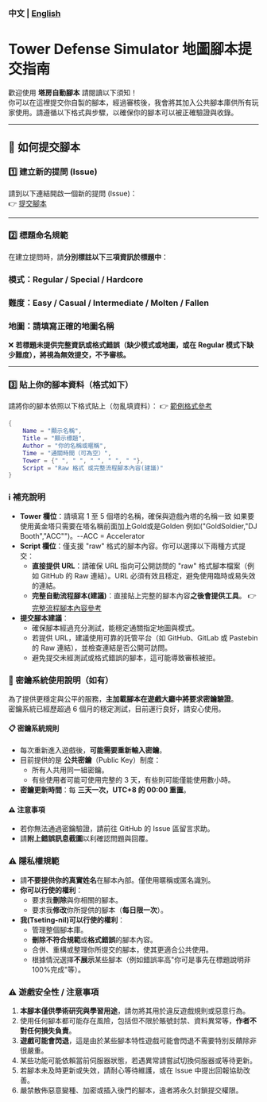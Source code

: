 ### 中文 | [English](READMEen.md)
# Tower Defense Simulator 地圖腳本提交指南

歡迎使用 **塔房自動腳本** 請閱讀以下須知！  
你可以在這裡提交你自製的腳本，經過審核後，我會將其加入公共腳本庫供所有玩家使用。請遵循以下格式與步驟，以確保你的腳本可以被正確驗證與收錄。

---

## 📌 如何提交腳本

### 1️⃣ 建立新的提問 (Issue)

請到以下連結開啟一個新的提問 (Issue)：  
👉 [提交腳本](https://github.com/Tseting-nil/Tower-Defense-Simulator/issues)

---

### 2️⃣ 標題命名規範
在建立提問時，請**分別標註以下三項資訊於標題中**：

### 模式：Regular / Special / Hardcore  
### 難度：Easy / Casual / Intermediate / Molten / Fallen  
### 地圖：請填寫正確的地圖名稱

❌ **若標題未提供完整資訊或格式錯誤（缺少模式或地圖，或在 Regular 模式下缺少難度），將視為無效提交，不予審核。**

---

### 3️⃣ 貼上你的腳本資料（格式如下）

請將你的腳本依照以下格式貼上（勿亂填資料）：
👉 [範例格式參考](https://raw.githubusercontent.com/Tseting-nil/Tower-Defense-Simulator/refs/heads/main/MapscriptURL/Four%20Seasons/Easy/Script.lua)
```lua
{
	Name = "顯示名稱",
	Title = "顯示標題",
	Author = "你的名稱或暱稱",
	Time = "通關時間（可為空）",
	Tower = {" ", " ", " ", " ", " "},
	Script = "Raw 格式 或完整流程腳本內容(建議)"
}
```
### ℹ️ 補充說明
- **Tower 欄位**：請填寫 1 至 5 個塔的名稱，確保與遊戲內塔的名稱一致 如果要使用黃金塔只需要在塔名稱前面加上Gold或是Golden 例如("GoldSoldier,"DJ Booth","ACC"")。--ACC = Accelerator
- **Script 欄位**：僅支援 "raw" 格式的腳本內容。你可以選擇以下兩種方式提交：
  - **直接提供 URL**：請確保 URL 指向可公開訪問的 "raw" 格式腳本檔案（例如 GitHub 的 Raw 連結）。URL 必須有效且穩定，避免使用臨時或易失效的連結。
  - **完整自動流程腳本(建議)**：直接貼上完整的腳本內容**之後會提供工具**。
  👉 [完整流程腳本內容參考](https://raw.githubusercontent.com/Tseting-nil/Tower-Defense-Simulator/refs/heads/main/MapscriptURL/Four%20Seasons/Easy/Four_Seasons_1.lua)
- **提交腳本建議**：
  - 確保腳本經過充分測試，能穩定通關指定地圖與模式。
  - 若提供 URL，建議使用可靠的託管平台（如 GitHub、GitLab 或 Pastebin 的 Raw 連結），並檢查連結是否公開可訪問。
  - 避免提交未經測試或格式錯誤的腳本，這可能導致審核被拒。

### 🔐 密鑰系統使用說明（如有）

為了提供更穩定與公平的服務，**主加載腳本在遊戲大廳中將要求密鑰驗證**。  
密鑰系統已經歷超過 6 個月的穩定測試，目前運行良好，請安心使用。

#### 📋 密鑰系統規則

- 每次重新進入遊戲後，**可能需要重新輸入密鑰**。
- 目前提供的是 **公共密鑰**（Public Key）制度：
  - 所有人共用同一組密鑰。
  - 有些使用者可能可使用完整的 3 天，有些則可能僅能使用數小時。
- **密鑰更新時間**：每 **三天一次，UTC+8 的 00:00 重置**。

#### ⚠️ 注意事項
- 若你無法通過密鑰驗證，請前往 GitHub 的 Issue 區留言求助。
- 請**附上錯誤訊息截圖**以利確認問題與回覆。

### ⚠️ 隱私權規範

- 請**不要提供你的真實姓名**在腳本內部。僅使用暱稱或匿名識別。
- **你可以行使的權利**：
  - 要求我**刪除**與你相關的腳本。
  - 要求我**修改**你所提供的腳本（**每日限一次**）。
- **我(Tseting-nil)可以行使的權利**：
  - 管理整個腳本庫。
  - **刪除不符合規範**或**格式錯誤**的腳本內容。
  - 合併、重構或整理你所提交的腳本，使其更適合公共使用。
  - 根據情況選擇**不展示**某些腳本（例如錯誤率高"你可是事先在標題說明非100%完成"等）。

### ⚠️ 遊戲安全性 / 注意事項

1. **本腳本僅供學術研究與學習用途**，請勿將其用於違反遊戲規則或惡意行為。
2. 使用任何腳本都可能存在風險，包括但不限於賬號封禁、資料異常等，**作者不對任何損失負責**。
3. **遊戲可能會閃退**，這是由於某些腳本特性遊戲可能會閃退不需要特別反饋除非很嚴重。
4. 某些功能可能依賴當前伺服器狀態，若遇異常請嘗試切換伺服器或等待更新。
5. 若腳本未及時更新或失效，請耐心等待維護，或在 Issue 中提出回報協助改善。
6. 嚴禁散佈惡意變種、加密或插入後門的腳本，違者將永久封鎖提交權限。

